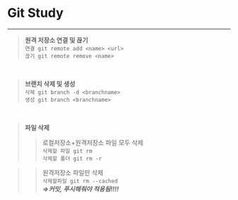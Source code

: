 # Git Study
****

> **원격 저장소 연결 및 끊기** <br>
  `연결 git remote add <name> <url> ` <br>
  `끊기 git remote remove <name> `
<br>

> **브랜치 삭제 및 생성** <br>
`삭제 git branch -d <branchname> ` <br>
`생성 git branch <branchname> ` <br>
<br>

> **파일 삭제** <br>
>> 로컬저장소+원격저장소 파일 모두 삭제 <br>
 `삭제할 파일 git rm ` <br>
 `삭제할 폴더 git rm -r ` <br>

>> 원격저장소 파일만 삭제<br>
`삭제할파일 git rm --cached ` <br>
 _**=>커밋, 푸시해줘야 적용됨!!!!**_
